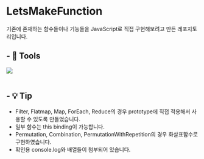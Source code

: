 # LetsMakeFunction

기존에 존재하는 함수들이나 기능들을 JavaScript로 직접 구현해보려고 만든 레포지토리입니다.

## - 🔧 Tools

<img src="https://img.shields.io/badge/JavaScript-F7DF1E?style=flat&logo=JavaScript&logoColor=black"/>
<br />
<br />

## - 💡 Tip

- Filter, Flatmap, Map, ForEach, Reduce의 경우 prototype에 직접 적용해서 사용할 수 있도록 만들었습니다.
- 일부 함수는 this binding이 가능합니다.
- Permutation, Combination, PermutationWithRepetition의 경우 화살표함수로 구현하였습니다.
- 확인용 console.log와 배열들이 첨부되어 있습니다.
